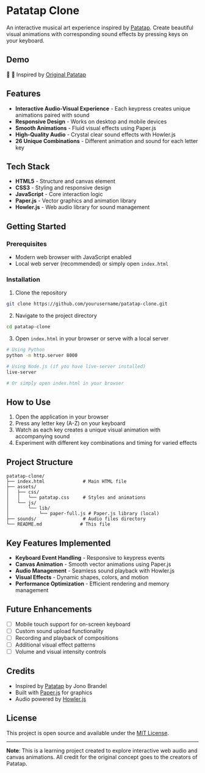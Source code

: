 # Patatap Clone

An interactive musical art experience inspired by [Patatap](https://patatap.com). Create beautiful visual animations with corresponding sound effects by pressing keys on your keyboard.

## Demo

🎵 🎨 Inspired by [Original Patatap](https://patatap.com)

## Features

- **Interactive Audio-Visual Experience** - Each keypress creates unique animations paired with sound
- **Responsive Design** - Works on desktop and mobile devices
- **Smooth Animations** - Fluid visual effects using Paper.js
- **High-Quality Audio** - Crystal clear sound effects with Howler.js
- **26 Unique Combinations** - Different animation and sound for each letter key

## Tech Stack

- **HTML5** - Structure and canvas element
- **CSS3** - Styling and responsive design
- **JavaScript** - Core interaction logic
- **Paper.js** - Vector graphics and animation library
- **Howler.js** - Web audio library for sound management

## Getting Started

### Prerequisites
- Modern web browser with JavaScript enabled
- Local web server (recommended) or simply open `index.html`

### Installation

1. Clone the repository
```bash
git clone https://github.com/yourusername/patatap-clone.git
```

2. Navigate to the project directory
```bash
cd patatap-clone
```

3. Open `index.html` in your browser or serve with a local server
```bash
# Using Python
python -m http.server 8000

# Using Node.js (if you have live-server installed)
live-server

# Or simply open index.html in your browser
```

## How to Use

1. Open the application in your browser
2. Press any letter key (A-Z) on your keyboard
3. Watch as each key creates a unique visual animation with accompanying sound
4. Experiment with different key combinations and timing for varied effects

## Project Structure

```
patatap-clone/
├── index.html              # Main HTML file
├── assets/
│   ├── css/
│   │   └── patatap.css     # Styles and animations
│   └── js/
│       └── lib/
│           └── paper-full.js # Paper.js library (local)
├── sounds/                 # Audio files directory
└── README.md              # This file
```

## Key Features Implemented

- **Keyboard Event Handling** - Responsive to keypress events
- **Canvas Animation** - Smooth vector animations using Paper.js
- **Audio Management** - Seamless sound playback with Howler.js
- **Visual Effects** - Dynamic shapes, colors, and motion
- **Performance Optimization** - Efficient rendering and memory management

## Future Enhancements

- [ ] Mobile touch support for on-screen keyboard
- [ ] Custom sound upload functionality
- [ ] Recording and playback of compositions
- [ ] Additional visual effect patterns
- [ ] Volume and visual intensity controls

## Credits

- Inspired by [Patatap](https://patatap.com) by Jono Brandel
- Built with [Paper.js](http://paperjs.org/) for graphics
- Audio powered by [Howler.js](https://howlerjs.com/)

## License

This project is open source and available under the [MIT License](LICENSE).

---

**Note**: This is a learning project created to explore interactive web audio and canvas animations. All credit for the original concept goes to the creators of Patatap.
